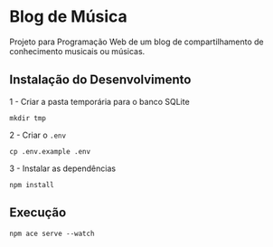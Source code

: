 # Blog de Música
 Projeto para Programação Web de um blog de compartilhamento de conhecimento musicais ou músicas.

## Instalação do Desenvolvimento

1 - Criar a pasta temporária para o banco SQLite

```console
mkdir tmp
```

2 - Criar o `.env`

```console
cp .env.example .env
```

3 - Instalar as dependências

```console
npm install
```

## Execução

```console
npm ace serve --watch
```
